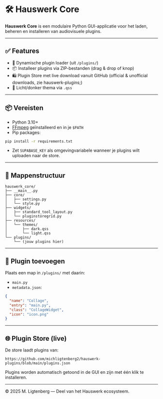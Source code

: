 # 🛠️ Hauswerk Core

**Hauswerk Core** is een modulaire Python GUI-applicatie voor het laden, beheren en installeren van audiovisuele plugins.

---

## ✅ Features

- 🔌 Dynamische plugin loader (uit `/plugins/`)
- 📦 Installeer plugins via ZIP-bestanden (drag & drop of knop)
- 🛍️ Plugin Store met live download vanuit GitHub (official & unofficial downloads, zie hauswerk-plugins;)
- 🎨 Licht/donker thema via `.qss`

---

## 📦 Vereisten

- Python 3.10+
- [FFmpeg](https://ffmpeg.org/download.html) geïnstalleerd en in je `$PATH`
- Pip packages:

```bash
pip install -r requirements.txt
```
- Zet `SUPABASE_KEY` als omgevingvariabele wanneer je plugins wilt uploaden
  naar de store.

---

## 📂 Mappenstructuur

```
hauswerk_core/
├── __main__.py
├── core/
│   ├── settings.py
│   └── style.py
├── widgets/
│   ├── standard_tool_layout.py
│   └── pluginstoregrid.py
├── resources/
│   └── themes/
│       ├── dark.qss
│       └── light.qss
└── plugins/
    └── (jouw plugins hier)
```

---

## 🔌 Plugin toevoegen

Plaats een map in `/plugins/` met daarin:

- `main.py`
- `metadata.json`:

```json
{
  "name": "Collage",
  "entry": "main.py",
  "class": "CollageWidget",
  "icon": "icon.png"
}
```

---

## 🌐 Plugin Store (live)

De store laadt plugins van:

```
https://github.com/michligtenberg2/hauswerk-plugins/blob/main/plugins.json
```

Plugins worden automatisch getoond in de GUI en zijn met één klik te installeren.

---

© 2025 M. Ligtenberg — Deel van het Hauswerk ecosysteem.
